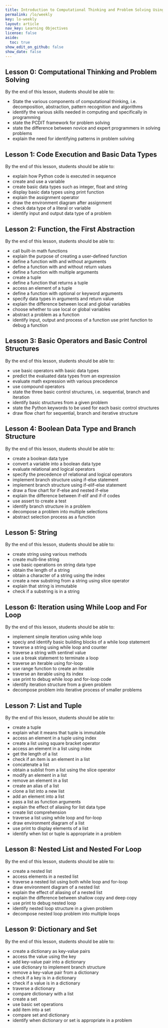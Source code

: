 ```yaml
---
title: Introduction to Computational Thinking and Problem Solving Using Python - Learning Objectives
permalink: /lo/weekly
key: lo-weekly
layout: article
nav_key: Learning Objectives
license: false
aside:
  toc: true
show_edit_on_github: false
show_date: false
---
```

## Lesson 0: Computational Thinking and Problem Solving 

By the end of this lesson, students should be able to:
* State the various components of computational thinking, i.e. decomposition, abstraction, pattern recognition and algorithms
* identify the various skills needed in computing and specifically in programming
* state the PCDIT framework for problem solving
* state the difference between novice and expert programmers in solving problems
* explain the need for identifying patterns in problem solving

## Lesson 1: Code Execution and Basic Data Types
By the end of this lesson, students should be able to:

* explain how Python code is executed in sequence
* create and use a variable
* create basic data types such as integer, float and string 
* display basic data types using print function
* explain the assignment operator
* draw the environment diagram after assignment
* check data type of a literal or variable
* identify input and output data type of a problem

## Lesson 2: Function, the First Abstraction
By the end of this lesson, students should be able to:

* call built-in math functions
* explain the purpose of creating a user-defined function
* define a function with and without arguments
* define a function with and without return values
* define a function with multiple arguments 
* create a tuple 
* define a function that returns a tuple
* access an element of a tuple
* define a function with optional or keyword arguments
* specify data types in arguments and return value
* explain the difference between local and global variables
* choose whether to use local or global variables
* abstract a problem as a function
* identify input, output and process of a function
 use print function to debug a function

## Lesson 3: Basic Operators and Basic Control Structures
By the end of this lesson, students should be able to:
* use basic operators with basic data types
* predict the evaluated data types from an expression
* evaluate math expression with various precedence
* use compound operators
* state the three basic control structures, i.e. sequential, branch and iteration
* identify basic structures from a given problem
* state the Python keywords to be used for each basic control structures
* draw flow chart for sequential, branch and iterative structure

## Lesson 4: Boolean Data Type and Branch Structure

By the end of this lesson, students should be able to:
* create a boolean data type
* convert a variable into a boolean data type
* evaluate relational and logical operators
* specify the precedence of relational and logical operators
* implement branch structure using if-else statement
* implement branch structure using if-elif-else statement
* draw a flow chart for if-else and nested if-else
* explain the difference between if-elif and if-if codes
* use assert to create a test
* identify branch structure in a problem
* decompose a problem into multiple selections
* abstract selection process as a function

## Lesson 5: String

By the end of this lesson, students should be able to:
* create string using various methods
* create multi-line string
* use basic operations on string data type
* obtain the length of a string
* obtain a character of a string using the index
* create a new substring from a string using slice operator
* explain that string is immutable
* check if a substring is in a string

## Lesson 6: Iteration using While Loop and For Loop

By the end of this lesson, students should be able to:
* implement simple iteration using while loop
* speciy and identify basic building blocks of a while loop statement
* traverse a string using while loop and counter
* traverse a string with sentinel value
* use a break statement to terminate a loop
* traverse an iterable using for-loop 
* use range function to create an iterable
* traverse an iterable using its index
* use print to debug while loop and for-loop code
* identify iteration structure from a given problem
* decompose problem into iterative process of smaller problems

## Lesson 7: List and Tuple

By the end of this lesson, students should be able to:
* create a tuple
* explain what it means that tuple is immutable
* access an element in a tuple using index
* create a list using square bracket operator
* access an element in a list using index
* get the length of a list
* check if an item is an element in a list
* concatenate a list
* obtain a sublist from a list using the slice operator
* modify an element in a list
* remove an element in a list
* create an alias of a list
* clone a list into a new list
* add an element into a list
* pass a list as function arguments
* explain the effect of aliasing for list data type
* create list comprehension
* traverse a list using while loop and for-loop
* draw environment diagram of a list
* use print to display elements of a list
* identify when list or tuple is appropriate in a problem

## Lesson 8: Nested List and Nested For Loop

By the end of this lesson, students should be able to:
* create a nested list
* access elements in a nested list
* traverse a nested list using both while loop and for-loop
* draw environment diagram of a nested list
* explain the effect of aliasing of a nested list
* explain the difference between shallow copy and deep copy
* use print to debug nested loop
* identify nested loop structure in a given problem
* decompose nested loop problem into multiple loops


## Lesson 9: Dictionary and Set

By the end of this lesson, students should be able to:
* create a dictionary as key-value pairs
* access the value using the key
* add key-value pair into a dictionary
* use dictionary to implement branch structure
* remove a key-value pair from a dictionary
* check if a key is in a dictionary
* check if a value is in a dictionary
* traverse a dictionary 
* compare dictionary with a list
* create a set
* use basic set operations
* add item into a set
* compare set and dictionary
* identify when dictionary or set is appropriate in a problem
